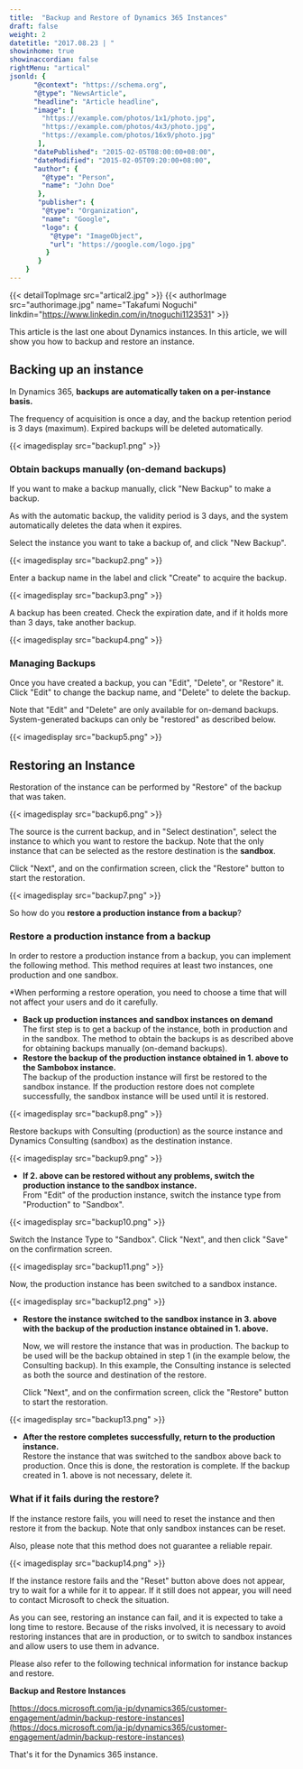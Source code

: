 ```yaml
---
title:  "Backup and Restore of Dynamics 365 Instances"
draft: false
weight: 2
datetitle: "2017.08.23 | "
showinhome: true
showinaccordian: false
rightMenu: "artical"
jsonld: {
      "@context": "https://schema.org",
      "@type": "NewsArticle",
      "headline": "Article headline",
      "image": [
        "https://example.com/photos/1x1/photo.jpg",
        "https://example.com/photos/4x3/photo.jpg",
        "https://example.com/photos/16x9/photo.jpg"
       ],
      "datePublished": "2015-02-05T08:00:00+08:00",
      "dateModified": "2015-02-05T09:20:00+08:00",
      "author": {
        "@type": "Person",
        "name": "John Doe"
       },
       "publisher": {
        "@type": "Organization",
        "name": "Google",
        "logo": {
          "@type": "ImageObject",
          "url": "https://google.com/logo.jpg"
         }
       }
    }
---
```

{{< detailTopImage src="artical2.jpg" >}}
{{< authorImage src="authorimage.jpg" name="Takafumi Noguchi" linkdin="https://www.linkedin.com/in/tnoguchi1123531" >}}
<!-- Intro  -->
This article is the last one about Dynamics instances. In this article, we will show you how to backup and restore an instance.

## Backing up an instance
In Dynamics 365, **backups are automatically taken on a per-instance basis.**

The frequency of acquisition is once a day, and the backup retention period is 3 days (maximum). Expired backups will be deleted automatically.
<!-- Image= backup1.png -->
{{< imagedisplay src="backup1.png" >}}

### Obtain backups manually (on-demand backups)
If you want to make a backup manually, click "New Backup" to make a backup.

As with the automatic backup, the validity period is 3 days, and the system automatically deletes the data when it expires.

Select the instance you want to take a backup of, and click "New Backup".
<!-- Image= backup2.png -->
{{< imagedisplay src="backup2.png" >}}

Enter a backup name in the label and click "Create" to acquire the backup.
<!-- Image= backup3.png -->
{{< imagedisplay src="backup3.png" >}}

A backup has been created. Check the expiration date, and if it holds more than 3 days, take another backup.
<!-- Image= backup4.png -->
{{< imagedisplay src="backup4.png" >}}

### Managing Backups
Once you have created a backup, you can "Edit", "Delete", or "Restore" it. Click "Edit" to change the backup name, and "Delete" to delete the backup.

Note that "Edit" and "Delete" are only available for on-demand backups. System-generated backups can only be "restored" as described below.
<!-- Image= backup5.png -->
{{< imagedisplay src="backup5.png" >}}

## Restoring an Instance
Restoration of the instance can be performed by "Restore" of the backup that was taken.
<!-- Image= backup6.png -->
{{< imagedisplay src="backup6.png" >}}

The source is the current backup, and in "Select destination", select the instance to which you want to restore the backup. Note that the only instance that can be selected as the restore destination is the **sandbox**.

Click "Next", and on the confirmation screen, click the "Restore" button to start the restoration.

<!-- Image= backup7.png -->
{{< imagedisplay src="backup7.png" >}}

So how do you **restore a production instance from a backup**?

### Restore a production instance from a backup
In order to restore a production instance from a backup, you can implement the following method. This method requires at least two instances, one production and one sandbox.

*When performing a restore operation, you need to choose a time that will not affect your users and do it carefully.

  * **Back up production instances and sandbox instances on demand**   
    The first step is to get a backup of the instance, both in production and in the sandbox. The method to obtain the backups is as described above for obtaining backups manually (on-demand backups).
  * **Restore the backup of the production instance obtained in 1. above to the Sambobox instance.**   
    The backup of the production instance will first be restored to the sandbox instance. If the production restore does not complete successfully, the sandbox instance will be used until it is restored.
  <!-- Image= backup8.png -->
{{< imagedisplay src="backup8.png" >}}

  Restore backups with Consulting (production) as the source instance and Dynamics Consulting (sandbox) as the destination instance.
  <!-- Image= backup9.png -->
{{< imagedisplay src="backup9.png" >}}

  * **If 2. above can be restored without any problems, switch the production instance to the sandbox instance.**   
    From "Edit" of the production instance, switch the instance type from "Production" to "Sandbox".
  <!-- Image= backup10.png -->
{{< imagedisplay src="backup10.png" >}}

  Switch the Instance Type to "Sandbox". Click "Next", and then click "Save" on the confirmation screen.
  <!-- Image= backup11.png -->
{{< imagedisplay src="backup11.png" >}}

  Now, the production instance has been switched to a sandbox instance.
  <!-- Image= backup12.png -->
{{< imagedisplay src="backup12.png" >}}

* **Restore the instance switched to the sandbox instance in 3. above with the backup of the production instance obtained in 1. above.**
  
  Now, we will restore the instance that was in production. The backup to be used will be the backup obtained in step 1 (in the example below, the Consulting backup). In this example, the Consulting instance is selected as both the source and destination of the restore.

  Click "Next", and on the confirmation screen, click the "Restore" button to start the restoration.
  <!-- Image= backup13.png -->
{{< imagedisplay src="backup13.png" >}}

  * **After the restore completes successfully, return to the production instance.**  
   Restore the instance that was switched to the sandbox above back to production. Once this is done, the restoration is complete. If the backup created in 1. above is not necessary, delete it.

### What if it fails during the restore?
If the instance restore fails, you will need to reset the instance and then restore it from the backup. Note that only sandbox instances can be reset.

Also, please note that this method does not guarantee a reliable repair.
<!-- Image= backup14.png -->
{{< imagedisplay src="backup14.png" >}}

If the instance restore fails and the "Reset" button above does not appear, try to wait for a while for it to appear. If it still does not appear, you will need to contact Microsoft to check the situation.

As you can see, restoring an instance can fail, and it is expected to take a long time to restore. Because of the risks involved, it is necessary to avoid restoring instances that are in production, or to switch to sandbox instances and allow users to use them in advance.

Please also refer to the following technical information for instance backup and restore.

**Backup and Restore Instances**

[https://docs.microsoft.com/ja-jp/dynamics365/customer-engagement/admin/backup-restore-instances](https://docs.microsoft.com/ja-jp/dynamics365/customer-engagement/admin/backup-restore-instances)

That's it for the Dynamics 365 instance.